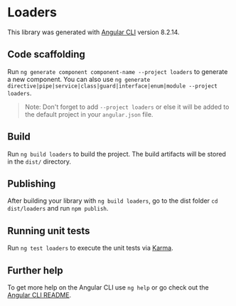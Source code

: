 # Loaders

This library was generated with [Angular CLI](https://github.com/angular/angular-cli) version 8.2.14.

## Code scaffolding

Run `ng generate component component-name --project loaders` to generate a new component. You can also use `ng generate directive|pipe|service|class|guard|interface|enum|module --project loaders`.
> Note: Don't forget to add `--project loaders` or else it will be added to the default project in your `angular.json` file. 

## Build

Run `ng build loaders` to build the project. The build artifacts will be stored in the `dist/` directory.

## Publishing

After building your library with `ng build loaders`, go to the dist folder `cd dist/loaders` and run `npm publish`.

## Running unit tests

Run `ng test loaders` to execute the unit tests via [Karma](https://karma-runner.github.io).

## Further help

To get more help on the Angular CLI use `ng help` or go check out the [Angular CLI README](https://github.com/angular/angular-cli/blob/master/README.md).
